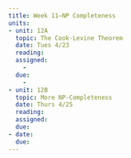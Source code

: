 ```yaml
---
title: Week 11—NP Completeness
units:
- unit: 12A
  topic: The Cook-Levine Theorem
  date: Tues 4/23
  reading: 
  assigned: 
    - 
  due:
    - 
- unit: 12B
  topic: More NP-Completeness
  date: Thurs 4/25
  reading: 
  assigned: 
  due: 
- date: 
  due: 
---
```

